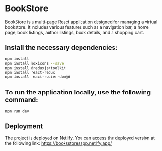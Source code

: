 # BookStore

BookStore is a multi-page React application designed for managing a virtual bookstore. It includes various features such as a navigation bar, a home page, book listings, author listings, book details, and a shopping cart.

## Install the necessary dependencies:

```bash
npm install
npm install boxicons --save
npm install @reduxjs/toolkit
npm install react-redux
npm install react-router-dom@6
```

## To run the application locally, use the following command:
```bash
npm run dev
```
## Deployment
The project is deployed on Netlify. You can access the deployed version at the following link:
https://booksstoresapp.netlify.app/
